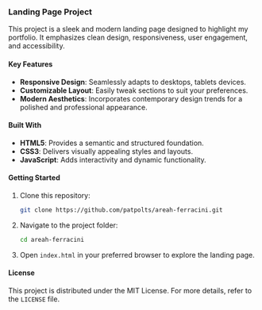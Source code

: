 ### Landing Page Project  
This project is a sleek and modern landing page designed to highlight my portfolio. It emphasizes clean design, responsiveness, user engagement, and accessibility.

#### Key Features
- **Responsive Design**: Seamlessly adapts to desktops, tablets devices.
- **Customizable Layout**: Easily tweak sections to suit your preferences.
- **Modern Aesthetics**: Incorporates contemporary design trends for a polished and professional appearance.

#### Built With
- **HTML5**: Provides a semantic and structured foundation.
- **CSS3**: Delivers visually appealing styles and layouts.
- **JavaScript**: Adds interactivity and dynamic functionality.

#### Getting Started
1. Clone this repository:
    ```bash
    git clone https://github.com/patpolts/areah-ferracini.git
    ```
2. Navigate to the project folder:
    ```bash
    cd areah-ferracini
    ```
3. Open `index.html` in your preferred browser to explore the landing page.

#### License
This project is distributed under the MIT License. For more details, refer to the `LICENSE` file.